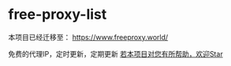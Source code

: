 # free-proxy-list

本项目已经迁移至： https://www.freeproxy.world/

免费的代理IP，定时更新，定期更新
[若本项目对您有所帮助，欢迎Star](https://github.com/dxxzst/free-proxy-list) 
